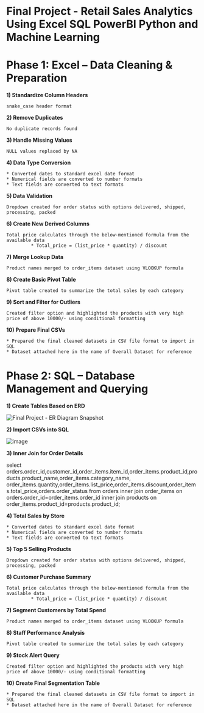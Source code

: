 # Final Project - Retail Sales Analytics Using Excel SQL PowerBI Python and Machine Learning

# Phase 1: Excel – Data Cleaning & Preparation

**1) Standardize Column Headers**

    snake_case header format

**2) Remove Duplicates**

    No duplicate records found

**3) Handle Missing Values**

    NULL values replaced by NA

**4) Data Type Conversion**

    * Converted dates to standard excel date format
    * Numerical fields are converted to number formats
    * Text fields are converted to text formats

**5) Data Validation**

    Dropdown created for order status with options delivered, shipped, processing, packed

**6) Create New Derived Columns**

    Total price calculates through the below-mentioned formula from the available data
             * Total_price = (list_price * quantity) / discount

**7) Merge Lookup Data**

    Product names merged to order_items dataset using VLOOKUP formula

**8) Create Basic Pivot Table**

    Pivot table created to summarize the total sales by each category

**9) Sort and Filter for Outliers**

    Created filter option and highlighted the products with very high price of above 10000/- using conditional formatting

**10) Prepare Final CSVs**

    * Prepared the final cleaned datasets in CSV file format to import in SQL
    * Dataset attached here in the name of Overall Dataset for reference

# Phase 2: SQL – Database Management and Querying

**1) Create Tables Based on ERD**

![Final Project - ER Diagram Snapshot](https://github.com/user-attachments/assets/472ef639-53fb-41f1-b2d4-93601cd634fc)

**2) Import CSVs into SQL**

![image](https://github.com/user-attachments/assets/d877a4fd-c06c-46e9-86e1-f57f456e7312)

**3) Inner Join for Order Details**

select orders.order_id,customer_id,order_items.item_id,order_items.product_id,products.product_name,order_items.category_name,
order_items.quantity,order_items.list_price,order_items.discount,order_items.total_price,orders.order_status from orders 
inner join order_items on orders.order_id=order_items.order_id
inner join products on order_items.product_id=products.product_id;

**4) Total Sales by Store**

    * Converted dates to standard excel date format
    * Numerical fields are converted to number formats
    * Text fields are converted to text formats

**5) Top 5 Selling Products**

    Dropdown created for order status with options delivered, shipped, processing, packed

**6) Customer Purchase Summary**

    Total price calculates through the below-mentioned formula from the available data
             * Total_price = (list_price * quantity) / discount

**7) Segment Customers by Total Spend**

    Product names merged to order_items dataset using VLOOKUP formula

**8) Staff Performance Analysis**

    Pivot table created to summarize the total sales by each category

**9) Stock Alert Query**

    Created filter option and highlighted the products with very high price of above 10000/- using conditional formatting

**10) Create Final Segmentation Table**

    * Prepared the final cleaned datasets in CSV file format to import in SQL
    * Dataset attached here in the name of Overall Dataset for reference

